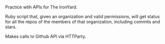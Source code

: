 Practice wtih APIs for The IronYard.

Ruby script that, given an organization and valid permissions, will get status for all the repos of the members of that organization, including commits and stars.

Makes calls to Github API via HTTParty.